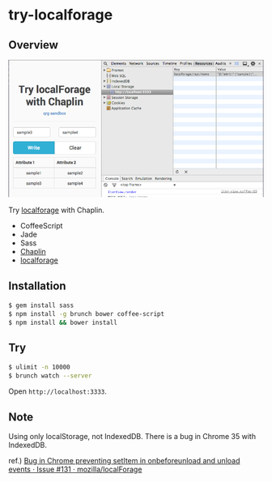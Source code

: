 try-localforage
===============

Overview
---------------

![Preview Image](preview/preview.png)

Try [localforage](https://github.com/mozilla/localForage) with Chaplin.

* CoffeeScript
* Jade
* Sass
* [Chaplin](http://chaplinjs.org/)
* [localforage](https://github.com/mozilla/localForage)

Installation
---------------

``` sh
$ gem install sass
$ npm install -g brunch bower coffee-script
$ npm install && bower install
```

Try
---------------

``` sh
$ ulimit -n 10000
$ brunch watch --server
```

Open `http://localhost:3333`.


Note
---------------

Using only localStorage, not IndexedDB.
There is a bug in Chrome 35 with IndexedDB.

ref.) [Bug in Chrome preventing setItem in onbeforeunload and unload events · Issue #131 · mozilla/localForage](https://github.com/mozilla/localForage/issues/131)
